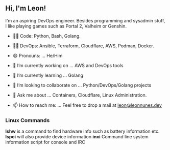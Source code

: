 <h2> Hi, I'm Leon!</h2>
 <!--<img align="right" src="https://leonn98342.s3.amazonaws.com/leon1.png" width="300">-->

I'm an aspiring DevOps engineer.
Besides programming and sysadmin stuff, I like playing games such as Portal 2, Valheim or Genshin.

- :man_technologist: Code: Python, Bash, Golang.
- :man_technologist: DevOps: Ansible, Terraform, Cloudflare, AWS, Podman, Docker.

- 😄 Pronouns: ...
  He/Him

- 🔭 I’m currently working on ...
  AWS and DevOps tools
- 🌱 I’m currently learning ...
  Golang
- 👯 I’m looking to collaborate on ...
  Python/DevOps/Golang projects
- 💬 Ask me about ...
  Containers, Cloudflare, Linux Administration.
- 📫 How to reach me: ...
  Feel free to drop a mail at leon@leonnunes.dev

<h3>Linux Commands</h3>

<b>lshw</b> is a command to find hardware info such as battery information etc.
<b>lspci</b>  will also provide device information
<b>inxi</b> Command line system information script for console and IRC
